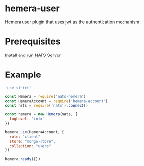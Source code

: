 # hemera-user

Hemera user plugin that uses jwt as the authentication mechanism

# Prerequisites

[Install and run NATS Server](http://nats.io/documentation/tutorials/gnatsd-install/)

# Example

```js
'use strict'

const Hemera = require('nats-hemera')
const HemeraAccount = require('hemera-account')
const nats = require('nats').connect()

const hemera = new Hemera(nats, {
  logLevel: 'info'
})

hemera.use(HemeraAccount, {
  role: "client",
  store: "mongo-store",
  collection: "users"
})

hemera.ready({})
```
